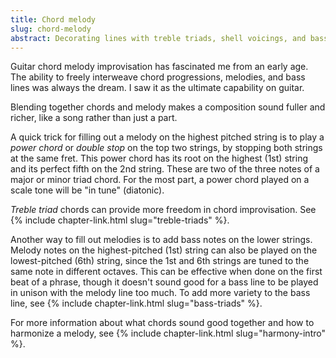 ```yaml
---
title: Chord melody
slug: chord-melody
abstract: Decorating lines with treble triads, shell voicings, and bass notes.
---
```


Guitar chord melody improvisation has fascinated me from an early age.
The ability to freely interweave chord progressions,
melodies, and bass lines
was always the dream.
I saw it as the ultimate capability on guitar.

Blending together chords and melody makes a composition sound fuller and richer,
like a song rather than just a part. 

A quick trick for filling out a melody on the highest pitched string
is to play a *power chord* or *double stop* on the top two strings,
by stopping both strings at the same fret.
This power chord has its root on the highest (1st) string
and its perfect fifth on the 2nd string. 
These are two of the three notes of a major or minor triad chord.
For the most part,
a power chord played on a scale tone
will be "in tune" (diatonic).

*Treble triad* chords can provide more freedom in chord improvisation.
See {% include chapter-link.html slug="treble-triads" %}.

Another way to fill out melodies 
is to add bass notes on the lower strings.
Melody notes on the highest-pitched (1st) string can also be played on the lowest-pitched (6th) string,
since the 1st and 6th strings are tuned to the same note in different octaves.
This can be effective when done on the first beat of a phrase,
though it doesn't sound good for a bass line to be played in unison with the melody line too much.
To add more variety to the bass line,
see {% include chapter-link.html slug="bass-triads" %}.

For more information about what chords sound good together
and how to harmonize a melody,
see {% include chapter-link.html slug="harmony-intro" %}. 
